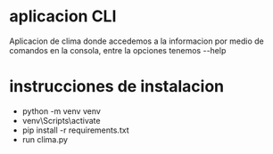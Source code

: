 # aplicacion CLI
Aplicacion de clima donde accedemos a la informacion por medio de comandos
en la consola, entre la opciones tenemos
--help

# instrucciones de instalacion
- python -m venv venv
- venv\Scripts\activate
- pip install -r requirements.txt
- run clima.py